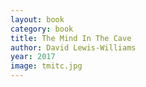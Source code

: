 ```yaml
---
layout: book
category: book
title: The Mind In The Cave
author: David Lewis-Williams
year: 2017
image: tmitc.jpg
---
```

